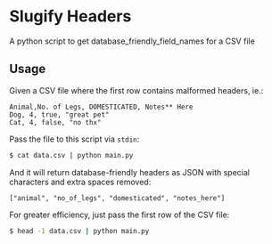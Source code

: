 # Slugify Headers
A python script to get database_friendly_field_names for a CSV file

## Usage
Given a CSV file where the first row contains malformed headers, ie.:
```
Animal,No. of Legs, DOMESTICATED, Notes** Here
Dog, 4, true, "great pet"
Cat, 4, false, "no thx"
```

Pass the file to this script via `stdin`:
```bash
$ cat data.csv | python main.py
```

And it will return database-friendly headers as JSON with special characters and extra spaces removed:
```
["animal", "no_of_legs", "domesticated", "notes_here"]
```

For greater efficiency, just pass the first row of the CSV file:
```bash
$ head -1 data.csv | python main.py
```
